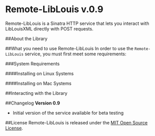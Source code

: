 Remote-LibLouis v.0.9
===
Remote-LibLouis is a Sinatra HTTP service that lets you interact with LibLouisXML directly with POST requests.

##About the Library 

##What you need to use Remote-LibLouis
In order to use the `Remote-LibLouis` service, you must first meet some requirements: 

###System Requirements

####Installing on Linux Systems
	
####Installing on Mac Systems

##Interacting with the Library

##Changelog
**Version 0.9**

- Initial version of the service available for beta testing

##License
Remote-LibLouis is released under the [MIT Open Source License](http://opensource.org/licenses/MIT).